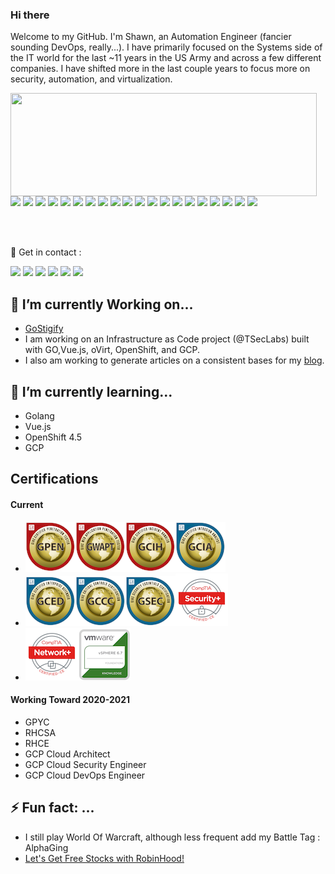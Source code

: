 ### Hi there 
Welcome to my GitHub. I'm Shawn, an Automation Engineer (fancier sounding DevOps, really...). I have primarily focused on the Systems side of the IT world for the last ~11 years in the US Army and across a few different companies. I have shifted more in the last couple years to focus more on security, automation, and virtualization. 
<p>
 <p>
   <img align="left" width="490" height="165" src="https://github-readme-stats.vercel.app/api?username=ShawnStephens517&show_icons=true hide_border=false&line_height=20&title_color=f69673&icon_color=1b93c9&show_owner=true"/>

   <img src="https://img.shields.io/badge/-Github-181717?style=flat-square&logo=GitHub&logoColor=white"/>
   <a href="https://gitlab.com/shawnstephens517"> <img src="https://img.shields.io/badge/-Gitlab-181717?style=flat-square&logo=Gitlab&logoColor=white"/></a>

   <img src="https://img.shields.io/badge/-Git-F44D27?style=flat-square&logo=Git&logoColor=white"/>
   <img src="https://img.shields.io/badge/-NGINX-black?style=flat-square&logo=NGINX&logoColor=green"/>
   <img src="https://img.shields.io/badge/-Jira-0079BF?style=flat-square&logo=Jira&logoColor=white"/>
   <img src="https://img.shields.io/badge/-Slack-E01563?style=flat-square&logo=Slack&logoColor=white"/>
   <img src="https://img.shields.io/badge/-PostgreSQL-black?style=flat-square&logo=PostgreSQL&logoColor=Blue"/>
   <img src="https://img.shields.io/badge/-Vue.js-42B883?style=flat-square&logo=Vue.js&logoColor=white"/>
   <img src="https://img.shields.io/badge/-Go-00ADD8?style=flat-square&logo=Go&logoColor=White"/>
   <img src="https://img.shields.io/badge/-Python-3776AB?style=flat-square&logo=Python&logoColor=green"/>
   <img src="https://img.shields.io/badge/-HTML5-E34F26?style=flat-square&logo=HTML5&logoColor=white"/>
   <img src="https://img.shields.io/badge/-CSS3-1572B6?style=flat-square&logo=CSS3&logoColor=white"/>
   <img src="https://img.shields.io/badge/-Red%20Hat-black?style=flat-square&logo=Red%20Hat&logoColor=red"/>
   <img src="https://img.shields.io/badge/-OpenShift-EE0000?style=flat-square&logo=Red%20Hat%20Open%20Shift&logoColor=white"/>
   <img src="https://img.shields.io/badge/-openstack-black?style=flat-square&logo=openstack&logoColor=red"/>
   <img src="https://img.shields.io/badge/-ubuntu-black?style=flat-square&logo=Ubuntu&logoColor=orange"/>
   <img src="https://img.shields.io/badge/-Google%20Cloud-4285F4?style=flat-square&logo=Google%20Cloud&logoColor=yellow"/>
   <img src="https://img.shields.io/badge/-Ansible-222F29?style=flat-square&logo=Ansible&logoColor=white"/>
   <img src="https://img.shields.io/badge/-PowerShell-222F29?style=flat-square&logo=powershell&logoColor=blue"/>
   <img src="https://img.shields.io/badge/-NetApp-0067C5?style=flat-square&logo=netapp&logoColor=white"/>
   
 </p>
</p>
<p>
    <br></br>
    <p>📣 Get in contact :</p>


 <a href="mailto:tseclabs@gmail.com?subject=[GitHub]%20🔥%20add%20contact"><img src="https://img.shields.io/badge/e‑mail-D14836.svg?style=for-the-badge&logo=GMail&logoColor=white"/></a>
 <a href="https://instagram.com/shawnstephens517"><img src="https://img.shields.io/badge/instagram-E4405F.svg?style=for-the-badge&logo=instagram&logoColor=white"/></a>
 <a href="https://twitch.tv/tseclabs"><img src="https://img.shields.io/badge/twitch-9146FF.svg?style=for-the-badge&logo=twitch&logoColor=white"/></a>
 <a href="https://linkedin.com/in/shawnstephens517"><img src="https://img.shields.io/badge/linkedin-0077B5.svg?style=for-the-badge&logo=linkedin&logoColor=white"/></a>
 <a href="https://twitter.com/sstephens517"><img src="https://img.shields.io/badge/twitter-1DA1F2.svg?style=for-the-badge&logo=twitter&logoColor=white"/></a>
 <a href="https://discord.gg/bDerP5m"><img src="https://img.shields.io/badge/-Discord-7289DA.svg?style=for-the-badge&logo=discord&logoColor=white"/></a>
</p>
 
 
##  🔭 I’m currently Working on...
- <a href="https://github.com/tseclabs/gostigify">GoStigify</a>
- I am working on an Infrastructure as Code project (@TSecLabs) built with GO,Vue.js, oVirt, OpenShift, and GCP.
- I also am working to generate articles on a consistent bases for my <a href="https://tseclabs.com/blog" add target="_blank">blog</a>. 
## 🌱 I’m currently learning...
- Golang
- Vue.js
- OpenShift 4.5
- GCP

## Certifications
#### Current
- ![GPEN](assets/gpen.png)![GWAPT](assets/gwapt.png)![GCIH](assets/gcih.png)![GCIA](assets/gcia.png)
- ![GCED](assets/gced.png)![GCCC](assets/gccc.png)![GSEC](assets/gsec.png)![Security +](assets/secplus.png)
- ![Network +](assets/netplus.png)![vSphere Foundation](assets/vsf.png)

#### Working Toward 2020-2021
- GPYC
- RHCSA
- RHCE
- GCP Cloud Architect
- GCP Cloud Security Engineer
- GCP Cloud DevOps Engineer

## ⚡ Fun fact: ...
- I still play World Of Warcraft, although less frequent add my Battle Tag : AlphaGing
- [Let's Get Free Stocks with RobinHood!](https://join.robinhood.com/shawns428)

 
